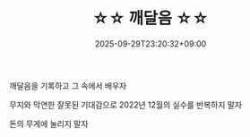 ﻿---
title: "☆☆ 깨달음 ☆☆"
date: 2025-09-29T23:20:32+09:00
lastmod: 2025-10-02T20:01:33+09:00
type: docs
sidebar:
  open: true
weight: 2
---
<div style="display:none">
  <meta property="article:published_time" content="2025-09-29T14:20:32Z" />
  <meta property="article:modified_time" content="2025-10-02T11:01:33Z" />
</div>
깨달음을 기록하고 그 속에서 배우자

무지와 막연한 잘못된 기대감으로 2022년 12월의 실수를 반복하지 말자

돈의 무게에 눌리지 말자
